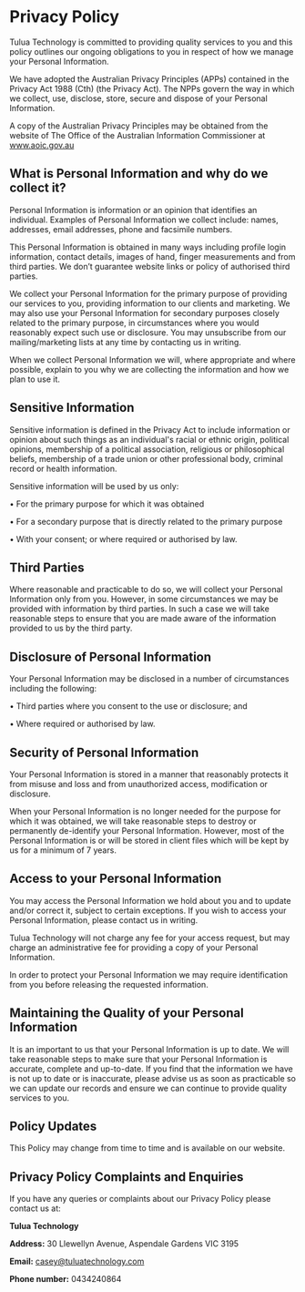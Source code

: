 # Privacy Policy

Tulua Technology is committed to providing quality services to you and this policy outlines our ongoing obligations to you in respect of how we manage your Personal Information.

We have adopted the Australian Privacy Principles (APPs) contained in the Privacy Act 1988 (Cth) (the Privacy Act). The NPPs govern the way in which we collect, use, disclose, store, secure and dispose of your Personal Information.

A copy of the Australian Privacy Principles may be obtained from the website of The Office of the Australian Information Commissioner at www.aoic.gov.au

## What is Personal Information and why do we collect it?

Personal Information is information or an opinion that identifies an individual. Examples of Personal Information we collect include: names, addresses, email addresses, phone and facsimile numbers.

This Personal Information is obtained in many ways including profile login information, contact details, images of hand, finger measurements and from third parties. We don’t guarantee website links or policy of authorised third parties.

We collect your Personal Information for the primary purpose of providing our services to you, providing information to our clients and marketing. We may also use your Personal Information for secondary purposes closely related to the primary purpose, in circumstances where you would reasonably expect such use or disclosure. You may unsubscribe from our mailing/marketing lists at any time by contacting us in writing.

When we collect Personal Information we will, where appropriate and where possible, explain to you why we are collecting the information and how we plan to use it.

## Sensitive Information

Sensitive information is defined in the Privacy Act to include information or opinion about such things as an individual's racial or ethnic origin, political opinions, membership of a political association, religious or philosophical beliefs, membership of a trade union or other professional body, criminal record or health information.

Sensitive information will be used by us only:

•  For the primary purpose for which it was obtained

•  For a secondary purpose that is directly related to the primary purpose

•  With your consent; or where required or authorised by law.

## Third Parties

Where reasonable and practicable to do so, we will collect your Personal Information only from you. However, in some circumstances we may be provided with information by third parties. In such a case we will take reasonable steps to ensure that you are made aware of the information provided to us by the third party.

## Disclosure of Personal Information

Your Personal Information may be disclosed in a number of circumstances including the following:

•  Third parties where you consent to the use or disclosure; and

•  Where required or authorised by law.

## Security of Personal Information

Your Personal Information is stored in a manner that reasonably protects it from misuse and loss and from unauthorized access, modification or disclosure.

When your Personal Information is no longer needed for the purpose for which it was obtained, we will take reasonable steps to destroy or permanently de-identify your Personal Information. However, most of the Personal Information is or will be stored in client files which will be kept by us for a minimum of 7 years.

## Access to your Personal Information

You may access the Personal Information we hold about you and to update and/or correct it, subject to certain exceptions. If you wish to access your Personal Information, please contact us in writing.

Tulua Technology will not charge any fee for your access request, but may charge an administrative fee for providing a copy of your Personal Information.

In order to protect your Personal Information we may require identification from you before releasing the requested information.

## Maintaining the Quality of your Personal Information

It is an important to us that your Personal Information is up to date. We will take reasonable steps to make sure that your Personal Information is accurate, complete and up-to-date. If you find that the information we have is not up to date or is inaccurate, please advise us as soon as practicable so we can update our records and ensure we can continue to provide quality services to you.

## Policy Updates

This Policy may change from time to time and is available on our website.

## Privacy Policy Complaints and Enquiries

If you have any queries or complaints about our Privacy Policy please contact us at:

**Tulua Technology**

**Address:** 30 Llewellyn Avenue, Aspendale Gardens VIC 3195

**Email:** <a  href="mailto:casey@tuluatechnology.com">casey@tuluatechnology.com</a>

**Phone number:** 0434240864
